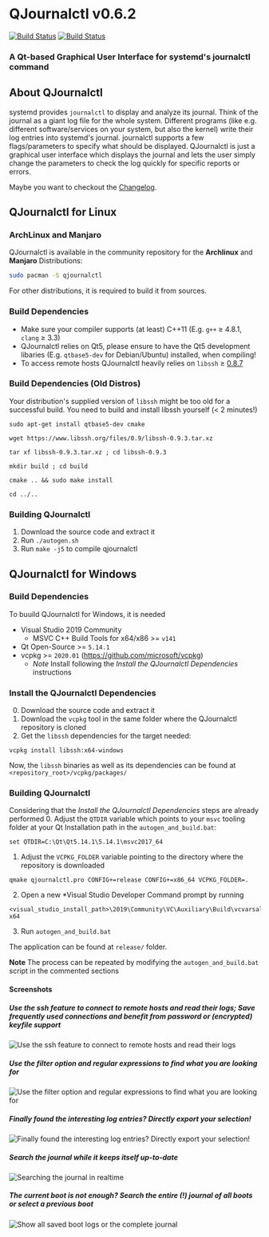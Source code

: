 # QJournalctl v0.6.2 

[![Build Status](https://travis-ci.org/pentix/qjournalctl.svg?branch=master)](https://travis-ci.org/pentix/qjournalctl)
[![Build Status](https://ci.appveyor.com/api/projects/status/32r7s2skrgm9ubva?svg=true)](https://ci.appveyor.com/api/projects/status/32r7s2skrgm9ubva?svg=true)


### A Qt-based Graphical User Interface for systemd's journalctl command 


## About QJournalctl 
systemd provides `journalctl` to display and analyze its journal. Think of
the journal as a giant log file for the whole system. Different programs
(like e.g. different software/services on your system, but also the kernel) write their log entries into systemd's
journal. journalctl supports a few flags/parameters to specify what should
be displayed. QJournalctl is just a graphical user interface which displays
the journal and lets the user simply change the parameters to check the log
quickly for specific reports or errors.

Maybe you want to checkout the [Changelog](https://github.com/pentix/qjournalctl/blob/master/CHANGELOG.md).


## QJournalctl for Linux

### ArchLinux and Manjaro
QJournalctl is available in the community repository for the **Archlinux** and **Manjaro** Distributions:

```bash
sudo pacman -S qjournalctl
```
For other distributions, it is required to build it from sources.

### Build Dependencies
* Make sure your compiler supports (at least) C++11 (E.g. `g++` ≥ 4.8.1, `clang` ≥ 3.3)
* QJournalctl relies on Qt5, please ensure to have the Qt5 development libaries (E.g. `qtbase5-dev` for Debian/Ubuntu) installed, when compiling!
* To access remote hosts QJournalctl heavily relies on `libssh` ≥ [0.8.7](https://www.libssh.org/files/0.8/)

### Build Dependencies (Old Distros) 
Your distribution's supplied version of `libssh` might be too old for a successful build. You need
to build and install libssh yourself (< 2 minutes!)

`sudo apt-get install qtbase5-dev cmake`

`wget https://www.libssh.org/files/0.9/libssh-0.9.3.tar.xz`

`tar xf libssh-0.9.3.tar.xz ; cd libssh-0.9.3`

`mkdir build ; cd build`

`cmake .. && sudo make install`

`cd ../..`


### Building QJournalctl
1. Download the source code and extract it
2. Run `./autogen.sh`
3. Run `make -j5` to compile qjournalctl


## QJournalctl for Windows

### Build Dependencies

To buuild QJournalctl for Windows, it is needed
- Visual Studio 2019 Community 
   - MSVC C++ Build Tools for x64/x86 >= `v141`
- Qt Open-Source >= `5.14.1`
- vcpkg >= `2020.01` (https://github.com/microsoft/vcpkg)
   - *Note* Install following the *Install the QJournalctl Dependencies* instructions

### Install the QJournalctl Dependencies
0. Download the source code and extract it
1. Download the `vcpkg` tool in the same folder where the QJournalctl repository is cloned
2. Get the `libssh` dependencies for the target needed:
```
vcpkg install libssh:x64-windows
```

Now, the `libssh` binaries as well as its dependencies can be found at `<repository_root>/vcpkg/packages/`

### Building QJournalctl
Considering that the *Install the QJournalctl Dependencies* steps are already performed
0. Adjust the `QTDIR` variable which points to your `msvc` tooling folder at your Qt Installation path in the `autogen_and_build.bat`:
```
set QTDIR=C:\Qt\Qt5.14.1\5.14.1\msvc2017_64
```
1. Adjust the `VCPKG_FOLDER` variable pointing to the directory where the repository is downloaded
```
qmake qjournalctl.pro CONFIG+=release CONFIG+=x86_64 VCPKG_FOLDER=.
```

2. Open a new *Visual Studio Developer Command prompt by running 
```
<visual_studio_install_path>\2019\Community\VC\Auxiliary\Build\vcvarsall.bat x64
```
3. Run `autogen_and_build.bat`

The application can be found at `release/` folder.

**Note** The process can be repeated by modifying the `autogen_and_build.bat` script in the commented sections


#### Screenshots
##### Use the ssh feature to connect to remote hosts and read their logs; Save frequently used connections and benefit from password or (encrypted) keyfile support
![Use the ssh feature to connect to remote hosts and read their logs](https://user-images.githubusercontent.com/3193006/69094424-9d3e7900-0a50-11ea-94e3-5165b25d93cb.png)

##### Use the filter option and regular expressions to find what you are looking for
![Use the filter option and regular expressions to find what you are looking for](https://user-images.githubusercontent.com/3193006/36170961-3fbc1ed0-1101-11e8-9123-ceda9a1b6c8c.gif)

##### Finally found the interesting log entries? Directly export your selection!
![Finally found the interesting log entries? Directly export your selection!](https://user-images.githubusercontent.com/3193006/36171008-5f55351a-1101-11e8-8885-f17723944868.gif)

##### Search the journal while it keeps itself up-to-date
![Searching the journal in realtime](https://image.prntscr.com/image/lWwWdJV2Qk_nLOKxVl54xg.png "Searching the journal")

##### The current boot is not enough? Search the entire (!) journal of all boots or select a previous boot
![Show all saved boot logs or the complete journal](http://image.prntscr.com/image/3d7ba5b4d684489db4184b5cd97743c9.png "Show all saved boot logs or the complete journal")


